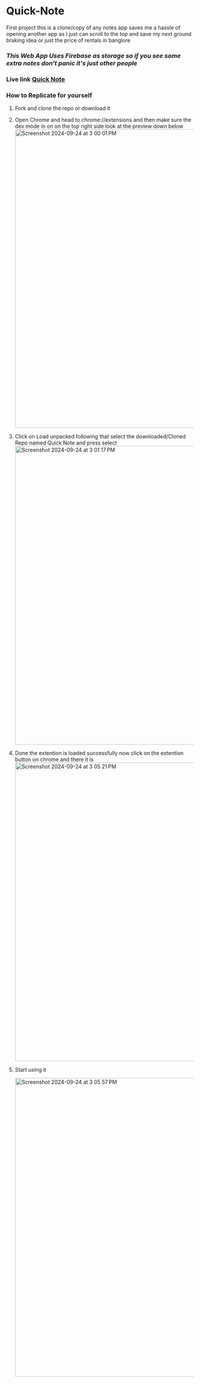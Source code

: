 # Quick-Note

First project this is a clone/copy of any notes app saves me a hassle of opening another app as I just can scroll to the top and save my next ground braking idea or just the price of rentals in banglore

### ***This Web App Uses Firebase as storage so if you see some extra notes don't panic it's just other people***

### Live link [Quick Note](https://gyanaa-vaibhav.github.io/Quick-Note/)

### How to Replicate for yourself

1. Fork and clone the repo or download it

2. Open Chrome and head to chrome://extensions and then make sure the dev mode in on on the top right side look at the preview down below
   <img width="800" alt="Screenshot 2024-09-24 at 3 00 01 PM" src="https://github.com/user-attachments/assets/9441a9a0-9ef0-4f8e-95a9-7ac9f1094d1d">

3. Click on Load unpacked following that select the downloaded/Cloned Repo named Quick Note and press select
   <img width="800" alt="Screenshot 2024-09-24 at 3 01 17 PM" src="https://github.com/user-attachments/assets/3ea6cddd-09e1-462a-a5a4-14ab38ae778c">

4. Done the extention is loaded successfully now click on the extention button on chrome and there it is
   <img width="800" alt="Screenshot 2024-09-24 at 3 05 21 PM" src="https://github.com/user-attachments/assets/717ca062-7074-4aad-8a59-7ed137adc097">

4. Start using it
   
   <img width="800" alt="Screenshot 2024-09-24 at 3 05 57 PM" src="https://github.com/user-attachments/assets/c39346d7-18b2-4c64-9e35-e96d09962234">


